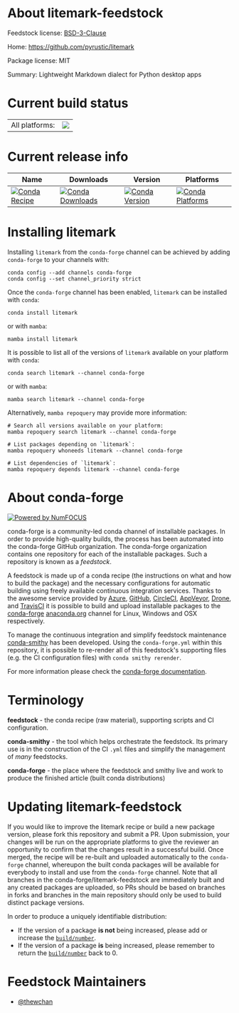 About litemark-feedstock
========================

Feedstock license: [BSD-3-Clause](https://github.com/conda-forge/litemark-feedstock/blob/main/LICENSE.txt)

Home: https://github.com/pyrustic/litemark

Package license: MIT

Summary: Lightweight Markdown dialect for Python desktop apps

Current build status
====================


<table><tr><td>All platforms:</td>
    <td>
      <a href="https://dev.azure.com/conda-forge/feedstock-builds/_build/latest?definitionId=16541&branchName=main">
        <img src="https://dev.azure.com/conda-forge/feedstock-builds/_apis/build/status/litemark-feedstock?branchName=main">
      </a>
    </td>
  </tr>
</table>

Current release info
====================

| Name | Downloads | Version | Platforms |
| --- | --- | --- | --- |
| [![Conda Recipe](https://img.shields.io/badge/recipe-litemark-green.svg)](https://anaconda.org/conda-forge/litemark) | [![Conda Downloads](https://img.shields.io/conda/dn/conda-forge/litemark.svg)](https://anaconda.org/conda-forge/litemark) | [![Conda Version](https://img.shields.io/conda/vn/conda-forge/litemark.svg)](https://anaconda.org/conda-forge/litemark) | [![Conda Platforms](https://img.shields.io/conda/pn/conda-forge/litemark.svg)](https://anaconda.org/conda-forge/litemark) |

Installing litemark
===================

Installing `litemark` from the `conda-forge` channel can be achieved by adding `conda-forge` to your channels with:

```
conda config --add channels conda-forge
conda config --set channel_priority strict
```

Once the `conda-forge` channel has been enabled, `litemark` can be installed with `conda`:

```
conda install litemark
```

or with `mamba`:

```
mamba install litemark
```

It is possible to list all of the versions of `litemark` available on your platform with `conda`:

```
conda search litemark --channel conda-forge
```

or with `mamba`:

```
mamba search litemark --channel conda-forge
```

Alternatively, `mamba repoquery` may provide more information:

```
# Search all versions available on your platform:
mamba repoquery search litemark --channel conda-forge

# List packages depending on `litemark`:
mamba repoquery whoneeds litemark --channel conda-forge

# List dependencies of `litemark`:
mamba repoquery depends litemark --channel conda-forge
```


About conda-forge
=================

[![Powered by
NumFOCUS](https://img.shields.io/badge/powered%20by-NumFOCUS-orange.svg?style=flat&colorA=E1523D&colorB=007D8A)](https://numfocus.org)

conda-forge is a community-led conda channel of installable packages.
In order to provide high-quality builds, the process has been automated into the
conda-forge GitHub organization. The conda-forge organization contains one repository
for each of the installable packages. Such a repository is known as a *feedstock*.

A feedstock is made up of a conda recipe (the instructions on what and how to build
the package) and the necessary configurations for automatic building using freely
available continuous integration services. Thanks to the awesome service provided by
[Azure](https://azure.microsoft.com/en-us/services/devops/), [GitHub](https://github.com/),
[CircleCI](https://circleci.com/), [AppVeyor](https://www.appveyor.com/),
[Drone](https://cloud.drone.io/welcome), and [TravisCI](https://travis-ci.com/)
it is possible to build and upload installable packages to the
[conda-forge](https://anaconda.org/conda-forge) [anaconda.org](https://anaconda.org/)
channel for Linux, Windows and OSX respectively.

To manage the continuous integration and simplify feedstock maintenance
[conda-smithy](https://github.com/conda-forge/conda-smithy) has been developed.
Using the ``conda-forge.yml`` within this repository, it is possible to re-render all of
this feedstock's supporting files (e.g. the CI configuration files) with ``conda smithy rerender``.

For more information please check the [conda-forge documentation](https://conda-forge.org/docs/).

Terminology
===========

**feedstock** - the conda recipe (raw material), supporting scripts and CI configuration.

**conda-smithy** - the tool which helps orchestrate the feedstock.
                   Its primary use is in the construction of the CI ``.yml`` files
                   and simplify the management of *many* feedstocks.

**conda-forge** - the place where the feedstock and smithy live and work to
                  produce the finished article (built conda distributions)


Updating litemark-feedstock
===========================

If you would like to improve the litemark recipe or build a new
package version, please fork this repository and submit a PR. Upon submission,
your changes will be run on the appropriate platforms to give the reviewer an
opportunity to confirm that the changes result in a successful build. Once
merged, the recipe will be re-built and uploaded automatically to the
`conda-forge` channel, whereupon the built conda packages will be available for
everybody to install and use from the `conda-forge` channel.
Note that all branches in the conda-forge/litemark-feedstock are
immediately built and any created packages are uploaded, so PRs should be based
on branches in forks and branches in the main repository should only be used to
build distinct package versions.

In order to produce a uniquely identifiable distribution:
 * If the version of a package **is not** being increased, please add or increase
   the [``build/number``](https://docs.conda.io/projects/conda-build/en/latest/resources/define-metadata.html#build-number-and-string).
 * If the version of a package **is** being increased, please remember to return
   the [``build/number``](https://docs.conda.io/projects/conda-build/en/latest/resources/define-metadata.html#build-number-and-string)
   back to 0.

Feedstock Maintainers
=====================

* [@thewchan](https://github.com/thewchan/)

